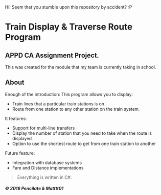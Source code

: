 Hi! Seem that you stumble upon this repository by accident? :P
# Train Display & Traverse Route Program
## APPD CA Assignment Project.
This was created for the module that my team is currently taking in school.

## About
Enough of the introduction:
This program allows you to display:
 - Train lines that a particular train stations is on
 - Route from one station to any other station on the train system.

It features:
 - Support for multi-line transfers
 - Display the number of station that you need to take when the route is displayed
 - Option to use the shortest route to get from one train station to another

Future feature:

- Integration with database systems
- Fare and Distance implementations

>  Everything is written in C#.

##### &copy; 2019 Pencilate & Matttt01 
